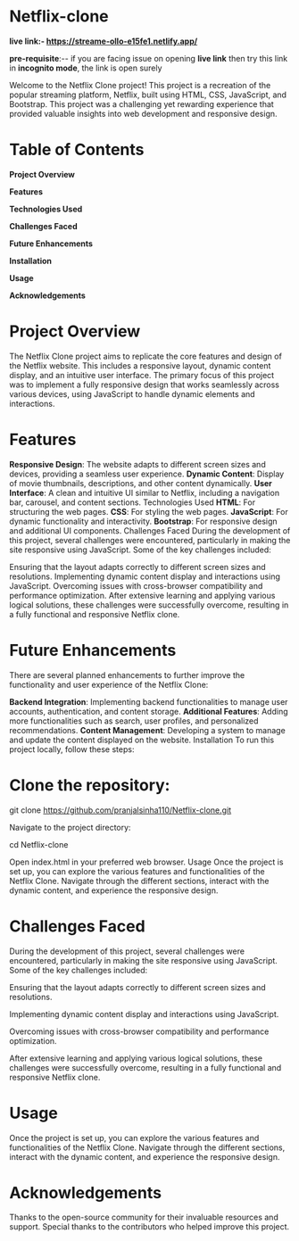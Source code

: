 # Netflix-clone
**live link:-  https://streame-ollo-e15fe1.netlify.app/**

**pre-requisite**:-- if you are facing issue on opening **live link** then try this link in **incognito mode**, the link is open surely

Welcome to the Netflix Clone project! This project is a recreation of the popular streaming platform, Netflix, built using HTML, CSS, JavaScript, and Bootstrap. This project was a challenging yet rewarding experience that provided valuable insights into web development and responsive design.

# Table of Contents

**Project Overview**

**Features**

**Technologies Used**

**Challenges Faced**

**Future Enhancements**

**Installation**

**Usage**

**Acknowledgements**


# Project Overview

The Netflix Clone project aims to replicate the core features and design of the Netflix website. This includes a responsive layout, dynamic content display, and an intuitive user interface. The primary focus of this project was to implement a fully responsive design that works seamlessly across various devices, using JavaScript to handle dynamic elements and interactions.

# Features
**Responsive Design**: The website adapts to different screen sizes and devices, providing a seamless user experience.
**Dynamic Content**: Display of movie thumbnails, descriptions, and other content dynamically.
**User Interface**: A clean and intuitive UI similar to Netflix, including a navigation bar, carousel, and content sections.
Technologies Used
**HTML**: For structuring the web pages.
**CSS**: For styling the web pages.
**JavaScript**: For dynamic functionality and interactivity.
**Bootstrap**: For responsive design and additional UI components.
Challenges Faced
During the development of this project, several challenges were encountered, particularly in making the site responsive using JavaScript. Some of the key challenges included:

Ensuring that the layout adapts correctly to different screen sizes and resolutions.
Implementing dynamic content display and interactions using JavaScript.
Overcoming issues with cross-browser compatibility and performance optimization.
After extensive learning and applying various logical solutions, these challenges were successfully overcome, resulting in a fully functional and responsive Netflix clone.

# Future Enhancements
There are several planned enhancements to further improve the functionality and user experience of the Netflix Clone:

**Backend Integration**: Implementing backend functionalities to manage user accounts, authentication, and content storage.
**Additional Features**: Adding more functionalities such as search, user profiles, and personalized recommendations.
**Content Management**: Developing a system to manage and update the content displayed on the website.
Installation
To run this project locally, follow these steps:

# Clone the repository:
git clone https://github.com/pranjalsinha110/Netflix-clone.git

Navigate to the project directory:

cd Netflix-clone

Open index.html in your preferred web browser.
Usage
Once the project is set up, you can explore the various features and functionalities of the Netflix Clone. Navigate through the different sections, interact with the dynamic content, and experience the responsive design.

# Challenges Faced

During the development of this project, several challenges were encountered, particularly in making the site responsive using JavaScript. Some of the key challenges included:

Ensuring that the layout adapts correctly to different screen sizes and resolutions.

Implementing dynamic content display and interactions using JavaScript.

Overcoming issues with cross-browser compatibility and performance optimization.

After extensive learning and applying various logical solutions, these challenges were successfully overcome, resulting in a fully functional and responsive Netflix clone.

# Usage

Once the project is set up, you can explore the various features and functionalities of the Netflix Clone. Navigate through the different sections, interact with the dynamic content, and experience the responsive design.


# Acknowledgements
Thanks to the open-source community for their invaluable resources and support.
Special thanks to the contributors who helped improve this project.
